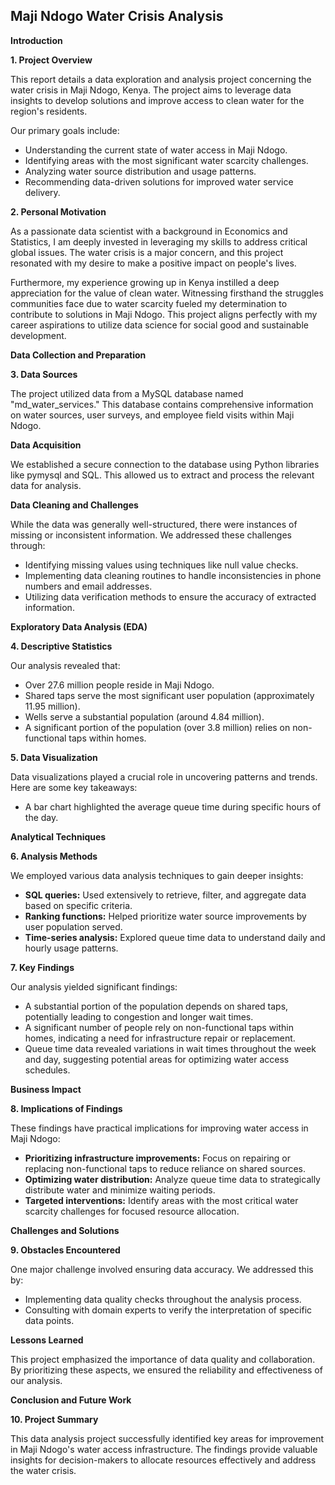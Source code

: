 ## Maji Ndogo Water Crisis Analysis

**Introduction**

**1. Project Overview**

This report details a data exploration and analysis project concerning the water crisis in Maji Ndogo, Kenya. The project aims to leverage data insights to develop solutions and improve access to clean water for the region's residents.

Our primary goals include:

* Understanding the current state of water access in Maji Ndogo.
* Identifying areas with the most significant water scarcity challenges.
* Analyzing water source distribution and usage patterns.
* Recommending data-driven solutions for improved water service delivery.

**2. Personal Motivation**

As a passionate data scientist with a background in Economics and Statistics, I am deeply invested in leveraging my skills to address critical global issues. The water crisis is a major concern, and this project resonated with my desire to make a positive impact on people's lives.

Furthermore, my experience growing up in Kenya instilled a deep appreciation for the value of clean water. Witnessing firsthand the struggles communities face due to water scarcity fueled my determination to contribute to solutions in Maji Ndogo. This project aligns perfectly with my career aspirations to utilize data science for social good and sustainable development.

**Data Collection and Preparation**

**3. Data Sources**

The project utilized data from a MySQL database named "md_water_services." This database contains comprehensive information on water sources, user surveys, and employee field visits within Maji Ndogo.

**Data Acquisition**

We established a secure connection to the database using Python libraries like pymysql and SQL. This allowed us to extract and process the relevant data for analysis.

**Data Cleaning and Challenges**

While the data was generally well-structured, there were instances of missing or inconsistent information. We addressed these challenges through:

* Identifying missing values using techniques like null value checks.
* Implementing data cleaning routines to handle inconsistencies in phone numbers and email addresses.
* Utilizing data verification methods to ensure the accuracy of extracted information.

**Exploratory Data Analysis (EDA)**

**4. Descriptive Statistics**

Our analysis revealed that:

* Over 27.6 million people reside in Maji Ndogo.
* Shared taps serve the most significant user population (approximately 11.95 million).
* Wells serve a substantial population (around 4.84 million).
* A significant portion of the population (over 3.8 million) relies on non-functional taps within homes.

**5. Data Visualization**

Data visualizations played a crucial role in uncovering patterns and trends. Here are some key takeaways:

* A bar chart highlighted the average queue time during specific hours of the day.

**Analytical Techniques**

**6. Analysis Methods**

We employed various data analysis techniques to gain deeper insights:

* **SQL queries:** Used extensively to retrieve, filter, and aggregate data based on specific criteria.
* **Ranking functions:** Helped prioritize water source improvements by user population served.
* **Time-series analysis:** Explored queue time data to understand daily and hourly usage patterns.

**7. Key Findings**

Our analysis yielded significant findings:

* A substantial portion of the population depends on shared taps, potentially leading to congestion and longer wait times.
* A significant number of people rely on non-functional taps within homes, indicating a need for infrastructure repair or replacement.
* Queue time data revealed variations in wait times throughout the week and day, suggesting potential areas for optimizing water access schedules.

**Business Impact**

**8. Implications of Findings**

These findings have practical implications for improving water access in Maji Ndogo:

* **Prioritizing infrastructure improvements:** Focus on repairing or replacing non-functional taps to reduce reliance on shared sources.
* **Optimizing water distribution:** Analyze queue time data to strategically distribute water and minimize waiting periods.
* **Targeted interventions:** Identify areas with the most critical water scarcity challenges for focused resource allocation.

**Challenges and Solutions**

**9. Obstacles Encountered**

One major challenge involved ensuring data accuracy. We addressed this by:

* Implementing data quality checks throughout the analysis process.
* Consulting with domain experts to verify the interpretation of specific data points.

**Lessons Learned**

This project emphasized the importance of data quality and collaboration. By prioritizing these aspects, we ensured the reliability and effectiveness of our analysis.

**Conclusion and Future Work**

**10. Project Summary**

This data analysis project successfully identified key areas for improvement in Maji Ndogo's water access infrastructure. The findings provide valuable insights for decision-makers to allocate resources effectively and address the water crisis.
